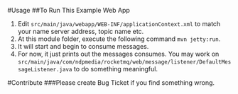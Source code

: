 #Usage
##To Run This Example Web App
1. Edit `src/main/java/webapp/WEB-INF/applicationContext.xml` to match your name server address, topic name etc.
2. At this module folder, execute the following command `mvn jetty:run`.
3. It will start and begin to consume messages.
4. For now, it just prints out the messages consumes. You may work on
`src/main/java/com/ndpmedia/rocketmq/web/message/listener/DefaultMessageListener.java` to do something meaningful.

#Contribute
###Please create Bug Ticket if you find something wrong.